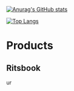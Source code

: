 <!-- githubのステータス -->
[![Anurag's GitHub stats](https://github-readme-stats.vercel.app/api?username=sisosyunya&count_private=true&theme=tokyonight&hide=stars,prs,issues&show_icons=true)](https://github.com/sisosyunya/github-readme-stats)
<!-- 言語のグラフ -->
[![Top Langs](https://github-readme-stats.vercel.app/api/top-langs/?username=sisosyunya&layout=compact&theme=tokyonight)](https://github.com/anuraghazra/github-readme-stats)

<h1>Products</h1>
<h2>Ritsbook</h2>
<p>ur</p>
<a href="https://ritsbook.netlify.app"></a>
<!-- トロフィー -->
<!-- [![trophy](https://github-profile-trophy.vercel.app/?username=RedRing1979&margin-w=0)](https://github.com/sisosyunya/github-profile-trophy) -->


<!-- https://komarev.com/ghpvc/?username=sisosyunya
https://github-profile-summary-cards.vercel.app/api/cards/profile-details?username=sisosyunbya&theme=dracula -->

<!-- **sisosyunya/sisosyunya** is a ✨ _special_ ✨ repository because its `README.md` (this file) appears on your GitHub profile.

Here are some ideas to get you started:

- 🔭 I’m currently working on ...
- 🌱 I’m currently learning ...
- 👯 I’m looking to collaborate on ...
- 🤔 I’m looking for help with ...
- 💬 Ask me about ...
- 📫 How to reach me: ...
- 😄 Pronouns: ...
- ⚡ Fun fact: ...
 -->

